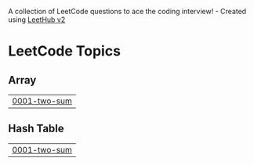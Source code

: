 A collection of LeetCode questions to ace the coding interview! - Created using [LeetHub v2](https://github.com/arunbhardwaj/LeetHub-2.0)
<!---LeetCode Topics Start-->
# LeetCode Topics
## Array
|  |
| ------- |
| [0001-two-sum](https://github.com/JEYAPRIYA2315/LeetCode/tree/master/0001-two-sum) |
## Hash Table
|  |
| ------- |
| [0001-two-sum](https://github.com/JEYAPRIYA2315/LeetCode/tree/master/0001-two-sum) |
<!---LeetCode Topics End-->